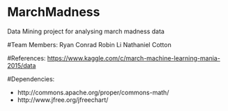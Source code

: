 # MarchMadness
Data Mining project for analysing march madness data

#Team Members:
Ryan Conrad
Robin Li
Nathaniel Cotton

#References:
https://www.kaggle.com/c/march-machine-learning-mania-2015/data

#Dependencies:
<ul>
<li>http://commons.apache.org/proper/commons-math/</li>
<li>http://www.jfree.org/jfreechart/</li>
<ul>
